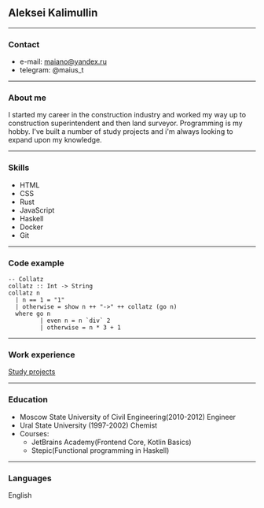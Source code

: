 ## Aleksei Kalimullin

***
### Contact
- e-mail: maiano@yandex.ru
- telegram: @maius_t
***
### About me
I started my career in the construction industry and worked my way up to construction superintendent and then land surveyor.
Programming is my hobby. I've built a number of study projects and i'm always looking to expand upon my knowledge.
***
### Skills
- HTML
- CSS
- Rust
- JavaScript
- Haskell
- Docker
- Git
***
### Code example
```
-- Collatz
collatz :: Int -> String
collatz n
  | n == 1 = "1"
  | otherwise = show n ++ "->" ++ collatz (go n)
  where go n
         | even n = n `div` 2
         | otherwise = n * 3 + 1
```
***
### Work experience
[Study projects](https://github.com/maiano "GitHub")
***
### Education
- Moscow State University of Civil Engineering(2010-2012)
  Engineer
- Ural State University (1997-2002)
  Chemist
- Courses:
  - JetBrains Academy(Frontend Core, Kotlin Basics)
  - Stepic(Functional programming in Haskell)
***
### Languages
English
